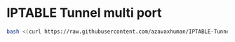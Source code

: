 # IPTABLE Tunnel multi port
 
```sh
bash <(curl https://raw.githubusercontent.com/azavaxhuman/IPTABLE-Tunnel-multi-port/tunnel.sh)

